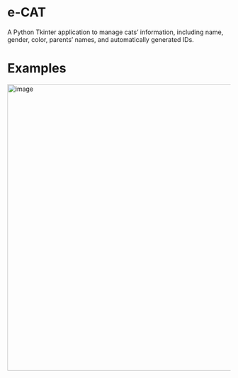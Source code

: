 # e-CAT
A Python Tkinter application to manage cats’ information, including name, gender, color, parents’ names, and automatically generated IDs.


# Examples

<img width="894" height="645" alt="image" src="https://github.com/user-attachments/assets/d8a46183-7cba-412d-9ab4-809c0390ba1e" />
